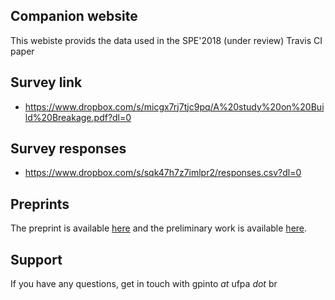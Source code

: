 ## Companion website 

This webiste provids the data used in the SPE'2018 (under review) Travis CI paper

## Survey link

- https://www.dropbox.com/s/micgx7rj7tjc9pq/A%20study%20on%20Build%20Breakage.pdf?dl=0

## Survey responses

- https://www.dropbox.com/s/sqk47h7z7imlpr2/responses.csv?dl=0

## Preprints

The preprint is available [here](https://www.dropbox.com/s/ojbn4kaohrwq003/spedoc.pdf?dl=0) and the preliminary work is available [here](http://gustavopinto.org/lost+found/chase2017.pdf).

## Support

If you have any questions, get in touch with gpinto *at* ufpa *dot* br
